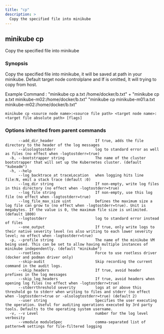```yaml
---
title: "cp"
description: >
  Copy the specified file into minikube
---
```



## minikube cp

Copy the specified file into minikube

### Synopsis

Copy the specified file into minikube, it will be saved at path <target file absolute path> in your minikube.
Default target node controlplane and If <source node name> is omitted, It will trying to copy from host.

Example Command : "minikube cp a.txt /home/docker/b.txt" +
                  "minikube cp a.txt minikube-m02:/home/docker/b.txt"
                  "minikube cp minikube-m01:a.txt minikube-m02:/home/docker/b.txt"

```shell
minikube cp <source node name>:<source file path> <target node name>:<target file absolute path> [flags]
```

### Options inherited from parent commands

```text
      --add_dir_header                   If true, adds the file directory to the header of the log messages
      --alsologtostderr                  log to standard error as well as files (no effect when -logtostderr=true)
  -b, --bootstrapper string              The name of the cluster bootstrapper that will set up the Kubernetes cluster. (default "kubeadm")
  -h, --help                             
      --log_backtrace_at traceLocation   when logging hits line file:N, emit a stack trace (default :0)
      --log_dir string                   If non-empty, write log files in this directory (no effect when -logtostderr=true)
      --log_file string                  If non-empty, use this log file (no effect when -logtostderr=true)
      --log_file_max_size uint           Defines the maximum size a log file can grow to (no effect when -logtostderr=true). Unit is megabytes. If the value is 0, the maximum file size is unlimited. (default 1800)
      --logtostderr                      log to standard error instead of files
      --one_output                       If true, only write logs to their native severity level (vs also writing to each lower severity level; no effect when -logtostderr=true)
  -p, --profile string                   The name of the minikube VM being used. This can be set to allow having multiple instances of minikube independently. (default "minikube")
      --rootless                         Force to use rootless driver (docker and podman driver only)
      --skip-audit                       Skip recording the current command in the audit logs.
      --skip_headers                     If true, avoid header prefixes in the log messages
      --skip_log_headers                 If true, avoid headers when opening log files (no effect when -logtostderr=true)
      --stderrthreshold severity         logs at or above this threshold go to stderr when writing to files and stderr (no effect when -logtostderr=true or -alsologtostderr=true) (default 2)
      --user string                      Specifies the user executing the operation. Useful for auditing operations executed by 3rd party tools. Defaults to the operating system username.
  -v, --v Level                          number for the log level verbosity
      --vmodule moduleSpec               comma-separated list of pattern=N settings for file-filtered logging
```


